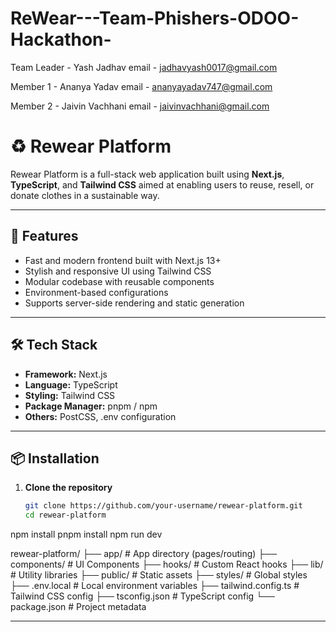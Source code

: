 # ReWear---Team-Phishers-ODOO-Hackathon-


Team Leader - Yash Jadhav
email - jadhavyash0017@gmail.com

Member 1 - Ananya Yadav
email - ananyayadav747@gmail.com

Member 2 - Jaivin Vachhani
email - jaivinvachhani@gmail.com


# ♻️ Rewear Platform

Rewear Platform is a full-stack web application built using **Next.js**, **TypeScript**, and **Tailwind CSS** aimed at enabling users to reuse, resell, or donate clothes in a sustainable way.

---

## 🚀 Features

- Fast and modern frontend built with Next.js 13+
- Stylish and responsive UI using Tailwind CSS
- Modular codebase with reusable components
- Environment-based configurations
- Supports server-side rendering and static generation

---

## 🛠️ Tech Stack

- **Framework:** Next.js
- **Language:** TypeScript
- **Styling:** Tailwind CSS
- **Package Manager:** pnpm / npm
- **Others:** PostCSS, .env configuration

---

## 📦 Installation

1. **Clone the repository**
   ```bash
   git clone https://github.com/your-username/rewear-platform.git
   cd rewear-platform

npm install
pnpm install
npm run dev



rewear-platform/
├── app/                  # App directory (pages/routing)
├── components/           # UI Components
├── hooks/                # Custom React hooks
├── lib/                  # Utility libraries
├── public/               # Static assets
├── styles/               # Global styles
├── .env.local            # Local environment variables
├── tailwind.config.ts    # Tailwind CSS config
├── tsconfig.json         # TypeScript config
└── package.json          # Project metadata


---





